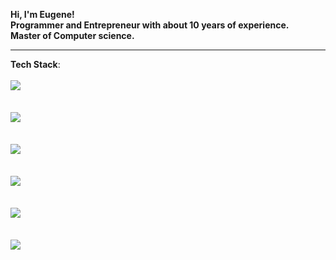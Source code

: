 **Hi, I'm Eugene!**<br>
**Programmer and Entrepreneur with about 10 years of experience.**<br>
**Master of Computer science.**<br>
<hr>

**Tech Stack**:<br><br>
<img align="left" src="https://go-skill-icons.vercel.app/api/icons?i=py,javascript,go"><br><br><br>
<img align="left" src="https://go-skill-icons.vercel.app/api/icons?i=fastapi,flask,sqlalchemy,react"><br><br><br>
<img align="left" src="https://go-skill-icons.vercel.app/api/icons?i=mysql,postgresql,mongodb,clickhouse,redis"><br><br><br>
<img align="left" src="https://go-skill-icons.vercel.app/api/icons?i=linux,git,docker,k8s,jenkins,argocd"><br><br><br>
<img align="left" src="https://go-skill-icons.vercel.app/api/icons?i=aws,ec2,s3,lambda,cloudwatch"><br><br><br>
<a href="https://www.linkedin.com/in/ekluev/" target="_blank">
  <img align="left" src="https://go-skill-icons.vercel.app/api/icons?i=linkedin">
</a><br><br><br>
